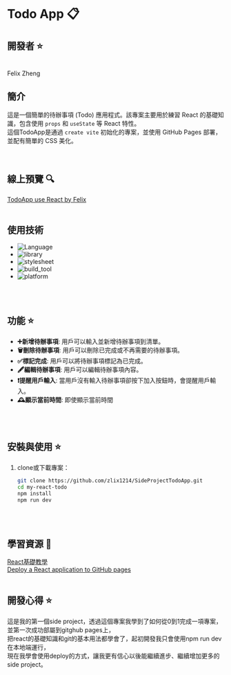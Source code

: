 # Todo App 📋

## 開發者 ⭐
<br>
Felix Zheng
<br>

## 簡介
這是一個簡單的待辦事項 (Todo) 應用程式。該專案主要用於練習 React 的基礎知識，包含使用 `props` 和 `useState` 等 React 特性。<br>
這個TodoApp是通過 `create vite` 初始化的專案，並使用 GitHub Pages 部署，並配有簡單的 CSS 美化。
<br>
<br>
<br>
## 線上預覽 🔍
[TodoApp use React by Felix](https://zlix1214.github.io/SideProjectTodoApp/)
<br>
<br>

## 使用技術

- ![Language](https://img.shields.io/badge/language-JavaScript-brightgreen)
- ![library](https://img.shields.io/badge/library-React-red)
- ![stylesheet](https://img.shields.io/badge/stylesheet-CSS-blue)
- ![build_tool](https://img.shields.io/badge/build_tool-Vite-orange)
- ![platform](https://img.shields.io/badge/platform-Github_pages-lightgray)
<br>
<br>


## 功能 ⭐

- **➕新增待辦事項**: 用戶可以輸入並新增待辦事項到清單。
- **🗑️刪除待辦事項**: 用戶可以刪除已完成或不再需要的待辦事項。
- **✅標記完成**: 用戶可以將待辦事項標記為已完成。
- **🖋️編輯待辦事項**: 用戶可以編輯待辦事項內容。
- **❗提醒用戶輸入**: 當用戶沒有輸入待辦事項卻按下加入按鈕時，會提醒用戶輸入。
- **🕰️顯示當前時間**: 即使顯示當前時間
<br>
<br>

## 安裝與使用 ⭐

1. clone或下載專案：

   ```bash
   git clone https://github.com/zlix1214/SideProjectTodoApp.git
   cd my-react-todo
   npm install
   npm run dev
<br>
<br>

## 學習資源 📖

[React基礎教學](https://www.youtube.com/watch?v=aBTiZfShe-4&t=5134s)<br>
[Deploy a React application to GitHub pages](https://www.youtube.com/watch?v=tg-Xgx-lqXM)
<br>
<br>


## 開發心得 ⭐

這是我的第一個side project，透過這個專案我學到了如何從0到1完成一項專案，並第一次成功部屬到gitghub pages上，<br>把react的基礎知識和git的基本用法都學會了，起初開發我只會使用npm run dev在本地端運行，<br>現在我學會使用deploy的方式，讓我更有信心以後能繼續進步、繼續增加更多的side project。
